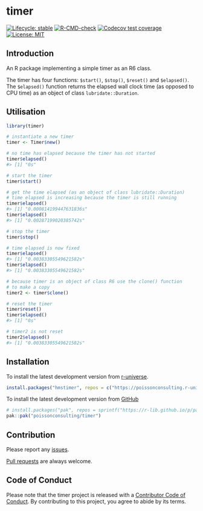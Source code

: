 
<!-- README.md is generated from README.Rmd. Please edit that file -->

# timer

<!-- badges: start -->

[![Lifecycle:
stable](https://img.shields.io/badge/lifecycle-stable-brightgreen.svg)](https://lifecycle.r-lib.org/articles/stages.html#stable)
[![R-CMD-check](https://github.com/poissonconsulting/timer/actions/workflows/R-CMD-check.yaml/badge.svg)](https://github.com/poissonconsulting/timer/actions/workflows/R-CMD-check.yaml)
[![Codecov test
coverage](https://codecov.io/gh/poissonconsulting/timer/graph/badge.svg)](https://app.codecov.io/gh/poissonconsulting/timer)
[![License:
MIT](https://img.shields.io/badge/License-MIT-green.svg)](https://opensource.org/license/mit)
<!-- badges: end -->

## Introduction

An R package implementing a simple timer as an R6 class.

The timer has four functions: `$start()`, `$stop()`, `$reset()` and
`$elapsed()`. The `$elapsed()` function returns the elapsed wall clock
time (as opposed to CPU time) as an object of class
`lubridate::Duration`.

## Utilisation

``` r
library(timer)

# instantiate a new timer
timer <- Timer$new()

# no time has elapsed because the timer has not started
timer$elapsed()
#> [1] "0s"

# start the timer
timer$start()

# get the time elapsed (as an object of class lubridate::Duration)
# time elapsed is increasing because the timer is still running
timer$elapsed()
#> [1] "0.000814199447631836s"
timer$elapsed()
#> [1] "0.00287199020385742s"

# stop the timer
timer$stop()

# time elapsed is now fixed
timer$elapsed()
#> [1] "0.00383305549621582s"
timer$elapsed()
#> [1] "0.00383305549621582s"

# because timer is an object of class R6 use the clone() function
# to make a copy
timer2 <- timer$clone()

# reset the timer
timer$reset()
timer$elapsed()
#> [1] "0s"

# timer2 is not reset
timer2$elapsed()
#> [1] "0.00383305549621582s"
```

## Installation

To install the latest development version from
[r-universe](https://poissonconsulting.r-universe.dev/timer).

``` r
install.packages("hmstimer", repos = c("https://poissonconsulting.r-universe.dev", "https://cloud.r-project.org"))
```

To install the latest development version from
[GitHub](https://github.com/poissonconsulting/timer)

``` r
# install.packages("pak", repos = sprintf("https://r-lib.github.io/p/pak/stable/%s/%s/%s", .Platform$pkgType, R.Version()$os, R.Version()$arch))
pak::pak("poissonconsulting/timer")
```

## Contribution

Please report any
[issues](https://github.com/poissonconsulting/timer/issues).

[Pull requests](https://github.com/poissonconsulting/timer/pulls) are
always welcome.

## Code of Conduct

Please note that the timer project is released with a [Contributor Code
of
Conduct](https://contributor-covenant.org/version/2/0/CODE_OF_CONDUCT.html).
By contributing to this project, you agree to abide by its terms.
